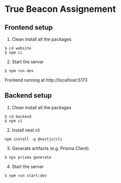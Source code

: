 # True Beacon Assignement

## Frontend setup

1. Clean install all the packages
```
$ cd website
$ npm ci
```
2. Start the server
```
$ npm run dev
```

Frontend running at http://localhost:5173

## Backend setup

1. Clean install all the packages
```
$ cd backend
$ npm ci
```

2. Install nest cli
```
npm install -g @nestjs/cli
```

3. Generate artifacts (e.g. Prisma Client)
```
$ npx prisma generate
```

4. Start the server
```
$ npm run start:dev
```


